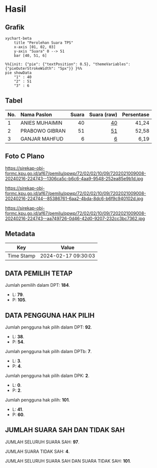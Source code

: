 # Hasil

## Grafik

```mermaid
xychart-beta
    title "Perolehan Suara TPS"
    x-axis [01, 02, 03]
    y-axis "Suara" 0 --> 51
    bar [40, 51, 6]
```

```mermaid
%%{init: {"pie": {"textPosition": 0.5}, "themeVariables": {"pieOuterStrokeWidth": "5px"}} }%%
pie showData
    "1" : 40
    "2" : 51
    "3" : 6
```

## Tabel

| No. | Nama Paslon    | Suara | Suara (raw) | Persentase |
|:--- |:-------------- | -----:| -----------:| ----------:|
| 1   | ANIES MUHAIMIN | 40    | [40][p-1]   | 41,24      |
| 2   | PRABOWO GIBRAN | 51    | [51][p-2]   | 52,58      |
| 3   | GANJAR MAHFUD  | 6     | [6][p-3]    | 6,19       |


[p-1]: https://github.com/gigit-pemilu/pemilu-2024-72-sulawesi-tengah/blob/main/pilpres/hitung-suara/sub/72-sulawesi-tengah/sub/02-poso/sub/02-poso-pesisir/sub/1009-mapane/sub/008-tps/sub/paslon-1.txt
[p-2]: https://github.com/gigit-pemilu/pemilu-2024-72-sulawesi-tengah/blob/main/pilpres/hitung-suara/sub/72-sulawesi-tengah/sub/02-poso/sub/02-poso-pesisir/sub/1009-mapane/sub/008-tps/sub/paslon-2.txt
[p-3]: https://github.com/gigit-pemilu/pemilu-2024-72-sulawesi-tengah/blob/main/pilpres/hitung-suara/sub/72-sulawesi-tengah/sub/02-poso/sub/02-poso-pesisir/sub/1009-mapane/sub/008-tps/sub/paslon-3.txt

## Foto C Plano

https://sirekap-obj-formc.kpu.go.id/af67/pemilu/ppwp/72/02/02/10/09/7202021009008-20240216-224743--1306ca5c-b6c6-4aa9-9548-252ea85e9b1d.jpg

https://sirekap-obj-formc.kpu.go.id/af67/pemilu/ppwp/72/02/02/10/09/7202021009008-20240216-224744--85386761-6aa2-4bda-8dc6-b6f9c940102d.jpg

https://sirekap-obj-formc.kpu.go.id/af67/pemilu/ppwp/72/02/02/10/09/7202021009008-20240216-224743--aa749726-0d46-42d0-9207-232cc3bc7362.jpg


## Metadata

| Key        | Value               |
| ---------- | ------------------- |
| Time Stamp | 2024-02-17 09:30:03 |


## DATA PEMILIH TETAP

Jumlah pemilih dalam DPT: **184**.
 * L: **79**.
 * P: **105**.

## DATA PENGGUNA HAK PILIH

Jumlah pengguna hak pilih dalam DPT: **92**.
 * L: **38**.
 * P: **54**.

Jumlah pengguna hak pilih dalam DPTb: **7**.
 * L: **3**.
 * P: **4**.

Jumlah pengguna hak pilih dalam DPK: **2**.
 * L: **0**.
 * P: **2**.

Jumlah pengguna hak pilih: **101**.
 * L: **41**.
 * P: **60**.

## JUMLAH SUARA SAH DAN TIDAK SAH

JUMLAH SELURUH SUARA SAH: **97**.

JUMLAH SUARA TIDAK SAH: **4**.

JUMLAH SELURUH SUARA SAH DAN SUARA TIDAK SAH: **101**.


